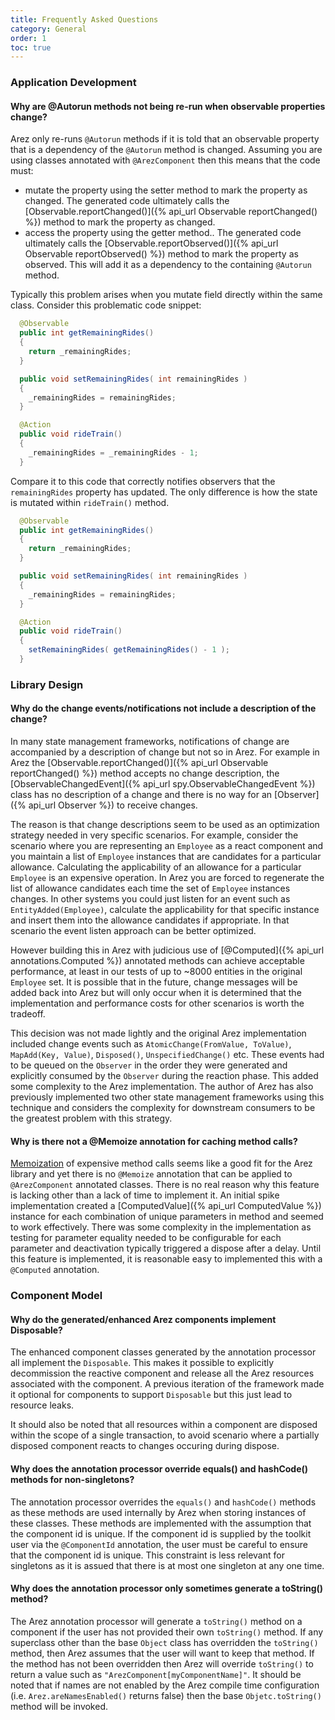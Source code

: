 ```yaml
---
title: Frequently Asked Questions
category: General
order: 1
toc: true
---
```


### Application Development

#### Why are @Autorun methods not being re-run when observable properties change?

Arez only re-runs `@Autorun` methods if it is told that an observable property that is a dependency of the
`@Autorun` method is changed. Assuming you are using classes annotated with `@ArezComponent` then this means
that the code must:

* mutate the property using the setter method to mark the property as changed. The generated code ultimately calls
  the [Observable.reportChanged()]({% api_url Observable reportChanged() %}) method to mark the property as changed.
* access the property using the getter method.. The generated code ultimately calls the
  [Observable.reportObserved()]({% api_url Observable reportObserved() %}) method to mark the property as observed.
  This will add it as a dependency to the containing `@Autorun` method.

Typically this problem arises when you mutate field directly within the same class. Consider this problematic code
snippet:

```java
  @Observable
  public int getRemainingRides()
  {
    return _remainingRides;
  }

  public void setRemainingRides( int remainingRides )
  {
    _remainingRides = remainingRides;
  }

  @Action
  public void rideTrain()
  {
    _remainingRides = _remainingRides - 1;
  }
```

Compare it to this code that correctly notifies observers that the `remainingRides` property has updated. The only
difference is how the state is mutated within `rideTrain()` method.

```java
  @Observable
  public int getRemainingRides()
  {
    return _remainingRides;
  }

  public void setRemainingRides( int remainingRides )
  {
    _remainingRides = remainingRides;
  }

  @Action
  public void rideTrain()
  {
    setRemainingRides( getRemainingRides() - 1 );
  }
```

### Library Design

#### Why do the change events/notifications not include a description of the change?

In many state management frameworks, notifications of change are accompanied by a description
of change but not so in Arez. For example in Arez the [Observable.reportChanged()]({% api_url Observable reportChanged() %})
method accepts no change description, the [ObservableChangedEvent]({% api_url spy.ObservableChangedEvent %}) class
has no description of a change and there is no way for an [Observer]({% api_url Observer %}) to receive changes.

The reason is that change descriptions seem to be used as an optimization strategy needed in very specific
scenarios. For example, consider the scenario where you are representing an `Employee` as a react component
and you maintain a list of `Employee` instances that are candidates for a particular allowance. Calculating the
applicability of an allowance for a particular `Employee` is an expensive operation. In Arez you are forced to
regenerate the list of allowance candidates each time the set of `Employee` instances changes. In other
systems you could just listen for an event such as `EntityAdded(Employee)`, calculate the applicability for that
specific instance and insert them into the allowance candidates if appropriate. In that scenario the event
listen approach can be better optimized.

However building this in Arez with judicious use of [@Computed]({% api_url annotations.Computed %}) annotated
methods can achieve acceptable performance, at least in our tests of up to ~8000 entities in the original `Employee`
set. It is possible that in the future, change messages will be added back into Arez but will only occur when
it is determined that the implementation and performance costs for other scenarios is worth the tradeoff.

This decision was not made lightly and the original Arez implementation included change events such as
`AtomicChange(FromValue, ToValue)`, `MapAdd(Key, Value)`, `Disposed()`, `UnspecifiedChange()` etc. These events
had to be queued on the `Observer` in the order they were generated and explicitly consumed by the `Observer`
during the reaction phase. This added some complexity to the Arez implementation. The author of Arez has also
previously implemented two other state management frameworks using this technique and considers the complexity
for downstream consumers to be the greatest problem with this strategy.

#### Why is there not a @Memoize annotation for caching method calls?

[Memoization](https://en.wikipedia.org/wiki/Memoization) of expensive method calls seems like a good fit for
the Arez library and yet there is no `@Memoize` annotation that can be applied to `@ArezComponent` annotated
classes. There is no real reason why this feature is lacking other than a lack of time to implement it. An
initial spike implementation created a [ComputedValue]({% api_url ComputedValue %}) instance for each
combination of unique parameters in method and seemed to work effectively. There was some complexity in the
implementation as testing for parameter equality needed to be configurable for each parameter and deactivation
typically triggered a dispose after a delay. Until this feature is implemented, it is reasonable easy to
implemented this with a `@Computed` annotation.

### Component Model

#### Why do the generated/enhanced Arez components implement Disposable?

The enhanced component classes generated by the annotation processor all implement the `Disposable`. This
makes it possible to explicitly decommission the reactive component and release all the Arez resources
associated with the component. A previous iteration of the framework made it optional for components to
support `Disposable` but this just lead to resource leaks.

It should also be noted that all resources within a component are disposed within the scope of a single
transaction, to avoid scenario where a partially disposed component reacts to changes occuring during
dispose.

#### Why does the annotation processor override equals() and hashCode() methods for non-singletons?

The annotation processor overrides the `equals()` and `hashCode()` methods as these methods
are used internally by Arez when storing instances of these classes. These methods are implemented with
the assumption that the component id is unique. If the component id is supplied by the toolkit user via
the `@ComponentId` annotation, the user must be careful to ensure that the component id is unique. This
constraint is less relevant for singletons as it is assued that there is at most one singleton at any one
time.

#### Why does the annotation processor only sometimes generate a toString() method?

The Arez annotation processor will generate a `toString()` method on a component if the user has not provided
their own `toString()` method. If any superclass other than the base `Object` class has overridden the `toString()`
method, then Arez assumes that the user will want to keep that method. If the method has not been overridden
then Arez will override `toString()` to return a value such as `"ArezComponent[myComponentName]"`. It should be
noted that if names are not enabled by the Arez compile time configuration (i.e. `Arez.areNamesEnabled()` returns
false) then the base `Objetc.toString()` method will be invoked.
